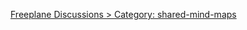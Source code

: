 
[Freeplane Discussions > Category: shared-mind-maps](https://github.com/freeplane/freeplane/discussions/categories/shared-mind-maps)
